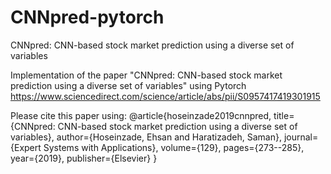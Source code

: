 # CNNpred-pytorch
CNNpred: CNN-based stock market prediction using a diverse set of variables

Implementation of the paper "CNNpred: CNN-based stock market prediction using a diverse set of variables" using Pytorch https://www.sciencedirect.com/science/article/abs/pii/S0957417419301915

Please cite this paper using:
@article{hoseinzade2019cnnpred,
title={CNNpred: CNN-based stock market prediction using a diverse set of variables},
author={Hoseinzade, Ehsan and Haratizadeh, Saman},
journal={Expert Systems with Applications},
volume={129},
pages={273--285},
year={2019},
publisher={Elsevier}
}
